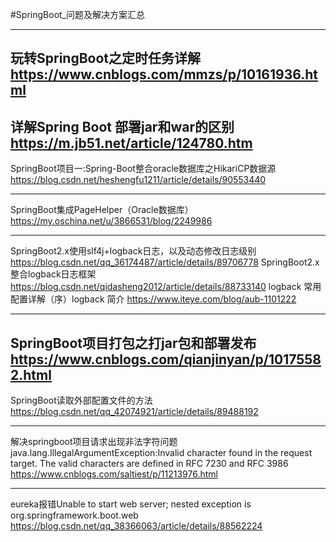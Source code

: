 #SpringBoot_问题及解决方案汇总

---
玩转SpringBoot之定时任务详解
https://www.cnblogs.com/mmzs/p/10161936.html
---
详解Spring Boot 部署jar和war的区别
https://m.jb51.net/article/124780.htm
---
SpringBoot项目一:Spring-Boot整合oracle数据库之HikariCP数据源
https://blog.csdn.net/heshengfu1211/article/details/90553440

---
SpringBoot集成PageHelper（Oracle数据库）
https://my.oschina.net/u/3866531/blog/2249986

---
SpringBoot2.x使用slf4j+logback日志，以及动态修改日志级别
https://blog.csdn.net/qq_36174487/article/details/89706778
SpringBoot2.x 整合logback日志框架
https://blog.csdn.net/qidasheng2012/article/details/88733140
logback 常用配置详解（序）logback 简介
https://www.iteye.com/blog/aub-1101222

---
SpringBoot项目打包之打jar包和部署发布
https://www.cnblogs.com/qianjinyan/p/10175582.html
---
SpringBoot读取外部配置文件的方法
https://blog.csdn.net/qq_42074921/article/details/89488192

---
解决springboot项目请求出现非法字符问题 java.lang.IllegalArgumentException:Invalid character found in the request target. The valid characters are defined in RFC 7230 and RFC 3986
https://www.cnblogs.com/saltiest/p/11213976.html

---
eureka报错Unable to start web server; nested exception is org.springframework.boot.web
https://blog.csdn.net/qq_38366063/article/details/88562224

